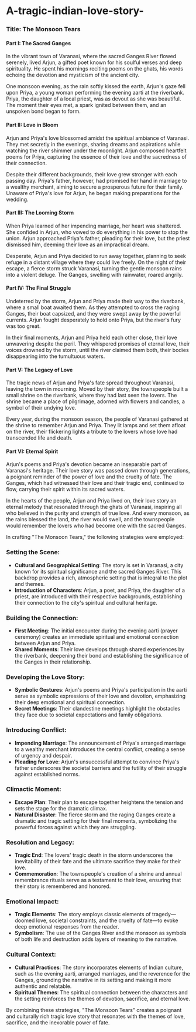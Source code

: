# A-tragic-indian-love-story-
### Title: **The Monsoon Tears**

#### Part I: The Sacred Ganges

In the vibrant town of Varanasi, where the sacred Ganges River flowed serenely, lived Arjun, a gifted poet known for his soulful verses and deep spirituality. He spent his mornings reciting poems on the ghats, his words echoing the devotion and mysticism of the ancient city.

One monsoon evening, as the rain softly kissed the earth, Arjun's gaze fell upon Priya, a young woman performing the evening aarti at the riverbank. Priya, the daughter of a local priest, was as devout as she was beautiful. The moment their eyes met, a spark ignited between them, and an unspoken bond began to form.

#### Part II: Love in Bloom

Arjun and Priya's love blossomed amidst the spiritual ambiance of Varanasi. They met secretly in the evenings, sharing dreams and aspirations while watching the river shimmer under the moonlight. Arjun composed heartfelt poems for Priya, capturing the essence of their love and the sacredness of their connection.

Despite their different backgrounds, their love grew stronger with each passing day. Priya's father, however, had promised her hand in marriage to a wealthy merchant, aiming to secure a prosperous future for their family. Unaware of Priya's love for Arjun, he began making preparations for the wedding.

#### Part III: The Looming Storm

When Priya learned of her impending marriage, her heart was shattered. She confided in Arjun, who vowed to do everything in his power to stop the union. Arjun approached Priya's father, pleading for their love, but the priest dismissed him, deeming their love as an impractical dream.

Desperate, Arjun and Priya decided to run away together, planning to seek refuge in a distant village where they could live freely. On the night of their escape, a fierce storm struck Varanasi, turning the gentle monsoon rains into a violent deluge. The Ganges, swelling with rainwater, roared angrily.

#### Part IV: The Final Struggle

Undeterred by the storm, Arjun and Priya made their way to the riverbank, where a small boat awaited them. As they attempted to cross the raging Ganges, their boat capsized, and they were swept away by the powerful currents. Arjun fought desperately to hold onto Priya, but the river's fury was too great.

In their final moments, Arjun and Priya held each other close, their love unwavering despite the peril. They whispered promises of eternal love, their voices drowned by the storm, until the river claimed them both, their bodies disappearing into the tumultuous waters.

#### Part V: The Legacy of Love

The tragic news of Arjun and Priya's fate spread throughout Varanasi, leaving the town in mourning. Moved by their story, the townspeople built a small shrine on the riverbank, where they had last seen the lovers. The shrine became a place of pilgrimage, adorned with flowers and candles, a symbol of their undying love.

Every year, during the monsoon season, the people of Varanasi gathered at the shrine to remember Arjun and Priya. They lit lamps and set them afloat on the river, their flickering lights a tribute to the lovers whose love had transcended life and death.

#### Part VI: Eternal Spirit

Arjun's poems and Priya's devotion became an inseparable part of Varanasi's heritage. Their love story was passed down through generations, a poignant reminder of the power of love and the cruelty of fate. The Ganges, which had witnessed their love and their tragic end, continued to flow, carrying their spirit within its sacred waters.

In the hearts of the people, Arjun and Priya lived on, their love story an eternal melody that resonated through the ghats of Varanasi, inspiring all who believed in the purity and strength of true love. And every monsoon, as the rains blessed the land, the river would swell, and the townspeople would remember the lovers who had become one with the sacred Ganges.


In crafting "The Monsoon Tears," the following strategies were employed:

### Setting the Scene:
- **Cultural and Geographical Setting**: The story is set in Varanasi, a city known for its spiritual significance and the sacred Ganges River. This backdrop provides a rich, atmospheric setting that is integral to the plot and themes.
- **Introduction of Characters**: Arjun, a poet, and Priya, the daughter of a priest, are introduced with their respective backgrounds, establishing their connection to the city's spiritual and cultural heritage.

### Building the Connection:
- **First Meeting**: The initial encounter during the evening aarti (prayer ceremony) creates an immediate spiritual and emotional connection between Arjun and Priya.
- **Shared Moments**: Their love develops through shared experiences by the riverbank, deepening their bond and establishing the significance of the Ganges in their relationship.

### Developing the Love Story:
- **Symbolic Gestures**: Arjun's poems and Priya's participation in the aarti serve as symbolic expressions of their love and devotion, emphasizing their deep emotional and spiritual connection.
- **Secret Meetings**: Their clandestine meetings highlight the obstacles they face due to societal expectations and family obligations.

### Introducing Conflict:
- **Impending Marriage**: The announcement of Priya's arranged marriage to a wealthy merchant introduces the central conflict, creating a sense of urgency and despair.
- **Pleading for Love**: Arjun's unsuccessful attempt to convince Priya's father underscores the societal barriers and the futility of their struggle against established norms.

### Climactic Moment:
- **Escape Plan**: Their plan to escape together heightens the tension and sets the stage for the dramatic climax.
- **Natural Disaster**: The fierce storm and the raging Ganges create a dramatic and tragic setting for their final moments, symbolizing the powerful forces against which they are struggling.

### Resolution and Legacy:
- **Tragic End**: The lovers' tragic death in the storm underscores the inevitability of their fate and the ultimate sacrifice they make for their love.
- **Commemoration**: The townspeople's creation of a shrine and annual remembrance rituals serve as a testament to their love, ensuring that their story is remembered and honored.

### Emotional Impact:
- **Tragic Elements**: The story employs classic elements of tragedy—doomed love, societal constraints, and the cruelty of fate—to evoke deep emotional responses from the reader.
- **Symbolism**: The use of the Ganges River and the monsoon as symbols of both life and destruction adds layers of meaning to the narrative.

### Cultural Context:
- **Cultural Practices**: The story incorporates elements of Indian culture, such as the evening aarti, arranged marriages, and the reverence for the Ganges, grounding the narrative in its setting and making it more authentic and relatable.
- **Spiritual Themes**: The spiritual connection between the characters and the setting reinforces the themes of devotion, sacrifice, and eternal love.

By combining these strategies, "The Monsoon Tears" creates a poignant and culturally rich tragic love story that resonates with the themes of love, sacrifice, and the inexorable power of fate.
